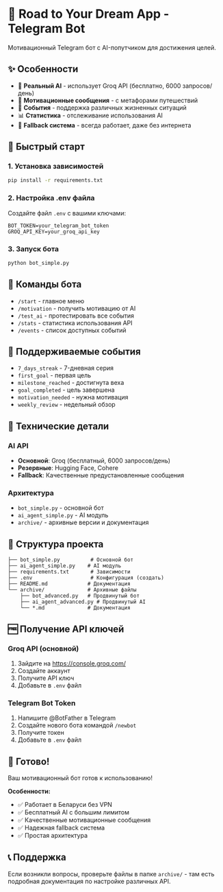 # 🚀 Road to Your Dream App - Telegram Bot

Мотивационный Telegram бот с AI-попутчиком для достижения целей.

## ✨ Особенности

- 🤖 **Реальный AI** - использует Groq API (бесплатно, 6000 запросов/день)
- 💪 **Мотивационные сообщения** - с метафорами путешествий
- 🎯 **События** - поддержка различных жизненных ситуаций
- 📊 **Статистика** - отслеживание использования AI
- 🔄 **Fallback система** - всегда работает, даже без интернета

## 🚀 Быстрый старт

### 1. Установка зависимостей
```bash
pip install -r requirements.txt
```

### 2. Настройка .env файла
Создайте файл `.env` с вашими ключами:
```env
BOT_TOKEN=your_telegram_bot_token
GROQ_API_KEY=your_groq_api_key
```

### 3. Запуск бота
```bash
python bot_simple.py
```

## 📱 Команды бота

- `/start` - главное меню
- `/motivation` - получить мотивацию от AI
- `/test_ai` - протестировать все события
- `/stats` - статистика использования API
- `/events` - список доступных событий

## 🎯 Поддерживаемые события

- `7_days_streak` - 7-дневная серия
- `first_goal` - первая цель
- `milestone_reached` - достигнута веха
- `goal_completed` - цель завершена
- `motivation_needed` - нужна мотивация
- `weekly_review` - недельный обзор

## 🔧 Технические детали

### AI API
- **Основной**: Groq (бесплатный, 6000 запросов/день)
- **Резервные**: Hugging Face, Cohere
- **Fallback**: Качественные предустановленные сообщения

### Архитектура
- `bot_simple.py` - основной бот
- `ai_agent_simple.py` - AI модуль
- `archive/` - архивные версии и документация

## 📁 Структура проекта

```
├── bot_simple.py          # Основной бот
├── ai_agent_simple.py    # AI модуль
├── requirements.txt       # Зависимости
├── .env                   # Конфигурация (создать)
├── README.md             # Документация
└── archive/              # Архивные файлы
    ├── bot_advanced.py   # Продвинутый бот
    ├── ai_agent_advanced.py # Продвинутый AI
    └── *.md              # Документация
```

## 🆓 Получение API ключей

### Groq API (основной)
1. Зайдите на https://console.groq.com/
2. Создайте аккаунт
3. Получите API ключ
4. Добавьте в `.env` файл

### Telegram Bot Token
1. Напишите @BotFather в Telegram
2. Создайте нового бота командой `/newbot`
3. Получите токен
4. Добавьте в `.env` файл

## 🎉 Готово!

Ваш мотивационный бот готов к использованию! 

**Особенности:**
- ✅ Работает в Беларуси без VPN
- ✅ Бесплатный AI с большим лимитом
- ✅ Качественные мотивационные сообщения
- ✅ Надежная fallback система
- ✅ Простая архитектура

## 📞 Поддержка

Если возникли вопросы, проверьте файлы в папке `archive/` - там есть подробная документация по настройке различных API.